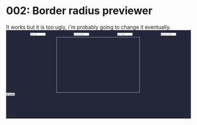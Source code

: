 # 002: Border radius  previewer
It works but it is too ugly,  i'm probably going to change it eventually.
![print](print.png)
